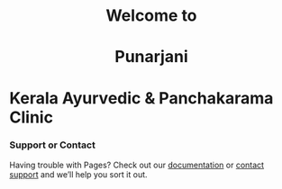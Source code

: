 # <p align="center"> <b> <b> Welcome to </b> </b>
  
# <p align="center"> <b> <b> Punarjani </b> </b>

# Kerala Ayurvedic & Panchakarama Clinic
</p>

### Support or Contact

Having trouble with Pages? Check out our [documentation](https://help.github.com/categories/github-pages-basics/) or [contact support](https://github.com/contact) and we’ll help you sort it out.
